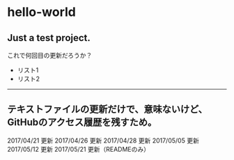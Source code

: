 # hello-world

## Just a test project.
これで何回目の更新だろうか？

* リスト1
* リスト2
---
テキストファイルの更新だけで、意味ないけど、GitHubのアクセス履歴を残すため。
---
2017/04/21 更新
2017/04/26 更新
2017/04/28 更新
2017/05/05 更新
2017/05/12 更新
2017/05/21 更新（READMEのみ）